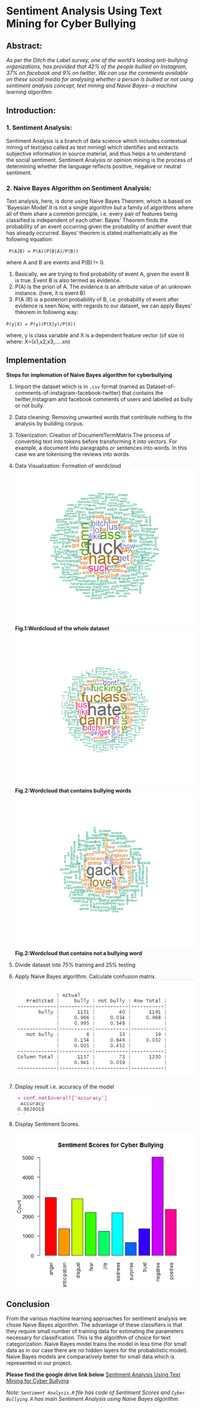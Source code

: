 # Sentiment Analysis Using Text Mining for Cyber Bullying

## Abstract:
*As per the Ditch the Label survey, one of  the world’s leading anti-bullying organizations, has provided that 42% of the people bullied on Instagram, 37% on facebook and 9% on twitter. We can use the  comments  available  on these social media for analysing  whether  a person is bullied or not using sentiment analysis concept, text mining and Navie Bayes- a machine learning algorithm.*

## Introduction:
### 1. Sentiment Analysis:
Sentiment Analysis is a branch of data science which includes contextual mining of text(also called as text mining) which identifies and extracts subjective information in source material, and thus helps a to understand the social sentiment. Sentiment Analysis or opinion mining is the process of determining whether the language reflects positive, negative or neutral sentiment.

### 2. Naive Bayes Algorithm on Sentiment Analysis:
Text analysis, here, is done using Naive Bayes Theorem, which is based on ’Bayesian Model’.It is not a single algorithm but a family of algorithms where all of them share a common principle, i.e. every pair of features being classified is independent of each other. Bayes’ Theorem finds the probability of an event occurring given the probability of another event that has already occurred. Bayes’ theorem is stated mathematically as the following equation:

` P(A|B) = P(A)(P(B|A)/P(B))`

where A and B are events and P(B) != 0.
1. Basically, we are trying to find probability of event A, given the event B is true. Event B is also termed as evidence.
2. P(A) is the priori of A. The evidence is an attribute value of an unknown instance. (here, it is event B)
3. P(A /B) is a posteriori probability of B, i.e. probability of event after evidence is seen.Now, with regards to our dataset, we can apply Bayes’ theorem in following way:

`P(y|X) = P(y)(P(X|y)/P(X))`

where, y is class variable and X is a dependent feature vector (of size n) where: X=(x1,x2,x3,.....xn)

## Implementation
**Steps for implemation of Naive Bayes algorithm for cyberbullying**
1. Import the dataset which is in `.csv` format (named as Dataset-of-comments-of-instagram-facebook-twitter) that contains the twitter,instagram and facebook comments of users and labelled as bully or not bully.
2. Data cleaning: Removing unwanted words that contribute nothing to the analysis by building corpus.
3. Tokenization: Creation of DocumentTermMatrix.The process of converting text into tokens before transforming it into vectors. For example, a document into paragraphs or sentences into words. In this case we are tokenising the reviews into words.    
4. Data Visualization: Formation of wordcloud 
        ![Wordcloud of the whole dataset](images/wordcloud.png)
        **Fig.1:Wordcloud of the whole dataset**
        ![Wordcloud that contain bullying words](images/wordcloudbully.png)
        **Fig.2:Wordcloud that contains bullying words**
        ![Wordcloud that conatain not bullying words](images/wordcloudnotbully.png)
        **Fig.2:Wordcloud that contains not a bullying word**
        
5. Divide dataset into 75% training and 25% testing
6. Apply Naive Bayes algorithm. Calculate confusion matrix.
    ![Confusion matrix for bully and not bully comments](images/table.PNG)
    
7. Display result i.e. accuracy of the model

    ![Wordcloud that conatin not bullying words](images/accuracy.png)
    
8. Display Sentiment Scores.

    ![Sentiment Scores](images/Sentiment%20Score.png)
 
## Conclusion
From the various machine learning approaches for sentiment analysis we chose Naive Bayes algorithm. The advantage of these classifiers is that they require small number of training data for estimating the parameters necessary for classification. This is the algorithm of choice for text categorization. Naive Bayes model trains the
model in less time (for small data as in our case there are no hidden layers for the probabilistic model). Naive Bayes models are comparatively better for small data which is represented in our project.

**Please find the google drive link below**
[Sentiment Analysis Using Text Mining for Cyber Bullying](https://drive.google.com/drive/folders/128cgplbTcIDC5PSdJkxxH2_23CpJ_4mJ)

*Note: `Sentiment Analysis.R` file has code of Sentiment Scores and `Cyber Bullying.R` has main Sentiment Analysis using Naive Bayes algorithm.* 

